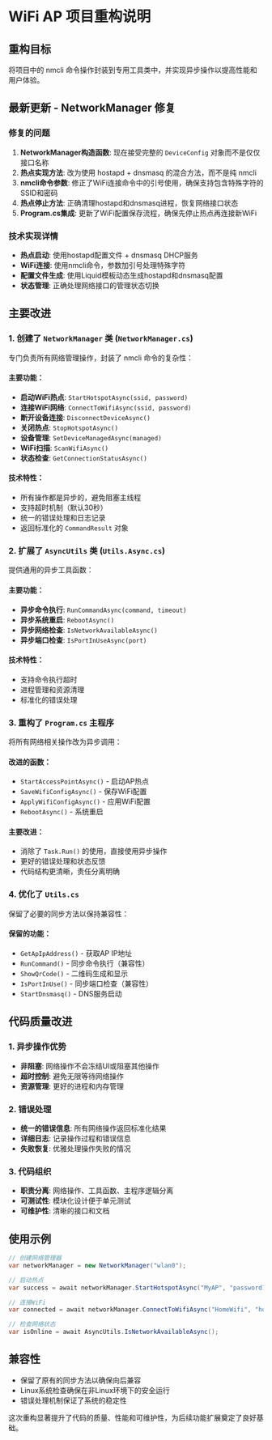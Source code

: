 # WiFi AP 项目重构说明

## 重构目标
将项目中的 nmcli 命令操作封装到专用工具类中，并实现异步操作以提高性能和用户体验。

## 最新更新 - NetworkManager 修复

### 修复的问题
1. **NetworkManager构造函数**: 现在接受完整的 `DeviceConfig` 对象而不是仅仅接口名称
2. **热点实现方法**: 改为使用 hostapd + dnsmasq 的混合方法，而不是纯 nmcli
3. **nmcli命令参数**: 修正了WiFi连接命令中的引号使用，确保支持包含特殊字符的SSID和密码
4. **热点停止方法**: 正确清理hostapd和dnsmasq进程，恢复网络接口状态
5. **Program.cs集成**: 更新了WiFi配置保存流程，确保先停止热点再连接新WiFi

### 技术实现详情
- **热点启动**: 使用hostapd配置文件 + dnsmasq DHCP服务
- **WiFi连接**: 使用nmcli命令，参数加引号处理特殊字符
- **配置文件生成**: 使用Liquid模板动态生成hostapd和dnsmasq配置
- **状态管理**: 正确处理网络接口的管理状态切换

## 主要改进

### 1. 创建了 `NetworkManager` 类 (`NetworkManager.cs`)
专门负责所有网络管理操作，封装了 nmcli 命令的复杂性：

#### 主要功能：
- **启动WiFi热点**: `StartHotspotAsync(ssid, password)`
- **连接WiFi网络**: `ConnectToWifiAsync(ssid, password)`
- **断开设备连接**: `DisconnectDeviceAsync()`
- **关闭热点**: `StopHotspotAsync()`
- **设备管理**: `SetDeviceManagedAsync(managed)`
- **WiFi扫描**: `ScanWifiAsync()`
- **状态检查**: `GetConnectionStatusAsync()`

#### 技术特性：
- 所有操作都是异步的，避免阻塞主线程
- 支持超时机制（默认30秒）
- 统一的错误处理和日志记录
- 返回标准化的 `CommandResult` 对象

### 2. 扩展了 `AsyncUtils` 类 (`Utils.Async.cs`)
提供通用的异步工具函数：

#### 主要功能：
- **异步命令执行**: `RunCommandAsync(command, timeout)`
- **异步系统重启**: `RebootAsync()`
- **异步网络检查**: `IsNetworkAvailableAsync()`
- **异步端口检查**: `IsPortInUseAsync(port)`

#### 技术特性：
- 支持命令执行超时
- 进程管理和资源清理
- 标准化的错误处理

### 3. 重构了 `Program.cs` 主程序
将所有网络相关操作改为异步调用：

#### 改进的函数：
- `StartAccessPointAsync()` - 启动AP热点
- `SaveWifiConfigAsync()` - 保存WiFi配置
- `ApplyWifiConfigAsync()` - 应用WiFi配置  
- `RebootAsync()` - 系统重启

#### 主要改进：
- 消除了 `Task.Run()` 的使用，直接使用异步操作
- 更好的错误处理和状态反馈
- 代码结构更清晰，责任分离明确

### 4. 优化了 `Utils.cs`
保留了必要的同步方法以保持兼容性：

#### 保留的功能：
- `GetApIpAddress()` - 获取AP IP地址
- `RunCommand()` - 同步命令执行（兼容性）
- `ShowQrCode()` - 二维码生成和显示
- `IsPortInUse()` - 同步端口检查（兼容性）
- `StartDnsmasq()` - DNS服务启动

## 代码质量改进

### 1. 异步操作优势
- **非阻塞**: 网络操作不会冻结UI或阻塞其他操作
- **超时控制**: 避免无限等待网络操作
- **资源管理**: 更好的进程和内存管理

### 2. 错误处理
- **统一的错误信息**: 所有网络操作返回标准化结果
- **详细日志**: 记录操作过程和错误信息
- **失败恢复**: 优雅处理操作失败的情况

### 3. 代码组织
- **职责分离**: 网络操作、工具函数、主程序逻辑分离
- **可测试性**: 模块化设计便于单元测试
- **可维护性**: 清晰的接口和文档

## 使用示例

```csharp
// 创建网络管理器
var networkManager = new NetworkManager("wlan0");

// 启动热点
var success = await networkManager.StartHotspotAsync("MyAP", "password123");

// 连接WiFi
var connected = await networkManager.ConnectToWifiAsync("HomeWifi", "homepass");

// 检查网络状态
var isOnline = await AsyncUtils.IsNetworkAvailableAsync();
```

## 兼容性
- 保留了原有的同步方法以确保向后兼容
- Linux系统检查确保在非Linux环境下的安全运行
- 错误处理机制保证了系统的稳定性

这次重构显著提升了代码的质量、性能和可维护性，为后续功能扩展奠定了良好基础。
